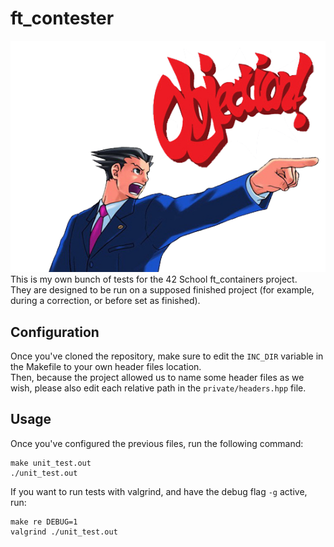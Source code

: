 # ft_contester
![Project illustration](./resource/objection.png "Objection !") <br>
This is my own bunch of tests for the 42 School ft_containers project.<br>
They are designed to be run on a supposed finished project (for example, during a correction, or before set as finished).

## Configuration
Once you've cloned the repository, make sure to edit the `INC_DIR` variable in the Makefile to your own header files location.<br>
Then, because the project allowed us to name some header files as we wish, please also edit each relative path in the `private/headers.hpp` file.<br>

## Usage
Once you've configured the previous files, run the following command:
```
make unit_test.out
./unit_test.out
```

If you want to run tests with valgrind, and have the debug flag `-g` active, run:
```
make re DEBUG=1
valgrind ./unit_test.out
```
